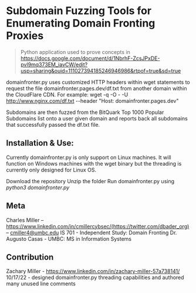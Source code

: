 # Subdomain Fuzzing Tools for Enumerating Domain Fronting Proxies
> Python application used to prove concepts in https://docs.google.com/document/d/1NbrhF-ZcsJPxDE-pvl9mq373EM_iavCW/edit?usp=sharing&ouid=111027394185246946986&rtpof=true&sd=true

domainfronter.py uses customized HTTP headers within wget statements to request the file domainfronter.pages.dev/df.txt from another domain within the CloudFlare CDN.
For example: wget -q -O - -U http://www.nginx.com/df.txt --header "Host: domainfronter.pages.dev"

Subdomains are then fuzzed from the BitQuark Top 1000 Popular Subdomains list onto a user given domain and reports back all subdomains that successfully passed the df.txt file.

## Installation & Use:

Currently domainfronter.py is only support on Linux machines.  It will function on Windows machines with the wget binary but the threading is currently only designed for Linux OS.

Download the repository
Unzip the folder
Run domainfronter.py using *python3 domainfronter.py*

## Meta

Charles Miller – https://www.linkedin.com/in/cmillercybsec/(https://twitter.com/dbader_org) – cmiller4@umbc.edu
IS 701 - Independent Study: Domain Fronting
Dr. Augusto Casas - UMBC: MS in Information Systems

## Contribution

Zachary Miller - https://www.linkedin.com/in/zachary-miller-57a738141/
  10/17/22 - designed domainfronter.py threading capabilities and authored many unused line comments

